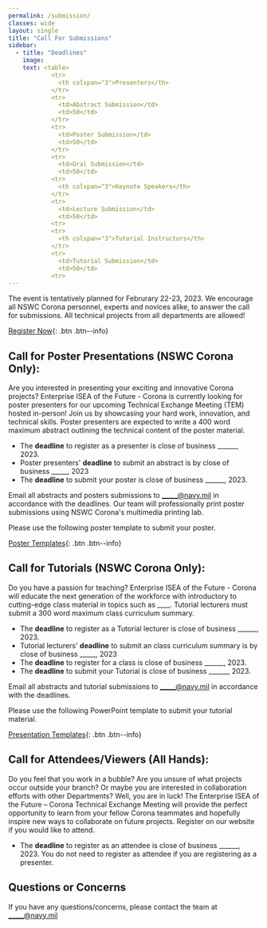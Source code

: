 ```yaml
---
permalink: /submission/
classes: wide
layout: single
title: "Call For Submissions"
sidebar:
  - title: "Deadlines"
    image: 
    text: <table> 
            <tr>
              <th colspan="3">Presenters</th>
            </tr>
            <tr>
              <td>Abstract Submission</td>
              <td>50</td>
            </tr>
            <tr>
              <td>Poster Submission</td>
              <td>50</td>
            </tr>
            <tr>
              <td>Oral Submission</td>
              <td>50</td>
            <tr>
              <th colspan="3">Keynote Speakers</th>
            </tr>
            <tr>
              <td>Lecture Submission</td>
              <td>50</td>
            <tr>
            <tr>
              <th colspan="3">Tutorial Instructors</th>
            </tr>
            <tr>
              <td>Tutorial Submission</td>
              <td>50</td>
            <tr>
---
```

The event is tentatively planned for Februrary 22-23, 2023. We encourage all NSWC Corona personnel, experts and novices alike, to answer the call for submissions. All technical projects from all departments are allowed! 
              
[Register Now](https://www.corona-tem.com/registration/){: .btn .btn--info}              
       
## Call for Poster Presentations (NSWC Corona Only):
Are you interested in presenting your exciting and innovative Corona projects?  Enterprise ISEA of the Future - Corona is currently looking for poster presenters for our upcoming Technical Exchange Meeting (TEM) hosted in-person! Join us by showcasing your hard work, innovation, and technical skills. Poster presenters are expected to write a 400 word maximum abstract outlining the technical content of the poster material.
* The **deadline** to register as a presenter is close of business ______, 2023. 
* Poster presenters' **deadline** to submit an abstract is by close of business _____, 2023
* The **deadline** to submit your poster is close of business ______, 2023.
              
Email all abstracts and posters submissions to _____@navy.mil in accordance with the deadlines. Our team will professionally print poster submissions using NSWC Corona's multimedia printing lab. 
              
Please use the following poster template to submit your poster.
              
[Poster Templates](https://www.corona-tem.com/templates/){: .btn .btn--info}
## Call for Tutorials (NSWC Corona Only):
Do you have a passion for teaching? Enterprise ISEA of the Future - Corona will educate the next generation of the workforce with introductory to cutting-edge class material in topics such as ____. Tutorial lecturers must submit a 300 word maximum class curriculum summary.
* The **deadline** to register as a Tutorial lecturer is close of business ______, 2023. 
* Tutorial lecturers' **deadline** to submit an class curriculum summary is by close of business _____, 2023
* The **deadline** to register for a class is close of business ______, 2023.        
* The **deadline** to submit your Tutorial is close of business ______, 2023.  
              
Email all abstracts and tutorial submissions to _____@navy.mil in accordance with the deadlines. 
        
Please use the following PowerPoint template to submit your tutorial material.
              
[Presentation Templates](https://www.corona-tem.com/templates/){: .btn .btn--info}

## Call for Attendees/Viewers (All Hands):
Do you feel that you work in a bubble? Are you unsure of what projects occur outside your branch? Or maybe you are interested in collaboration efforts with other Departments? Well, you are in luck! The Enterprise ISEA of the Future – Corona Technical Exchange Meeting will provide the perfect opportunity to learn from your fellow Corona teammates and hopefully inspire new ways to collaborate on future projects. Register on our website if you would like to attend. 
* The **deadline** to register as an attendee is close of business ______, 2023. You do not need to register as attendee if you are registering as a presenter.
              
## Questions or Concerns
If you have any questions/concerns, please contact the team at _____@navy.mil
